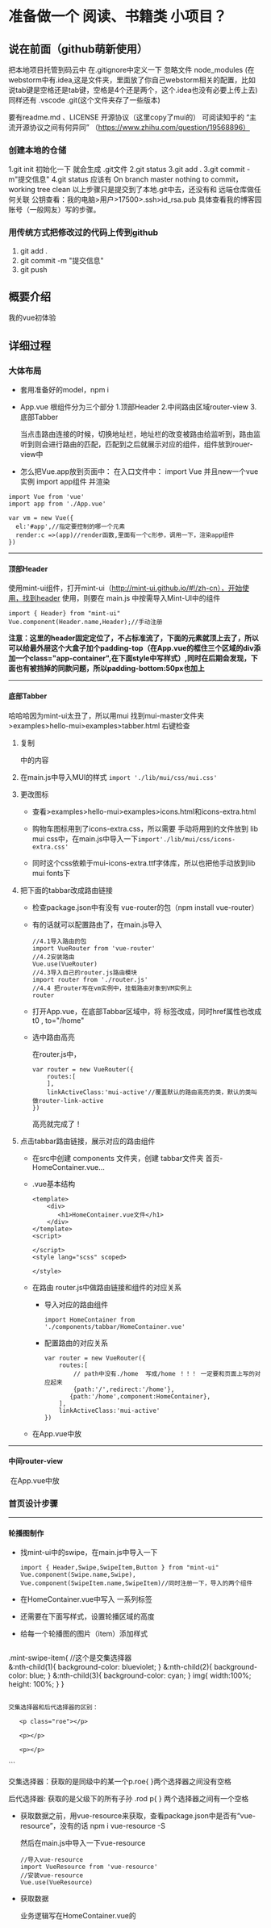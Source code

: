 # 准备做一个 阅读、书籍类 小项目？

## 说在前面（github萌新使用）

把本地项目托管到码云中
在.gitignore中定义一下 忽略文件 node_modules
(在webstorm中有.idea,这是文件夹，里面放了你自己webstorm相关的配置，比如说tab键是空格还是tab键，空格是4个还是两个，这个.idea也没有必要上传上去)
同样还有 .vscode
.git(这个文件夹存了一些版本)

要有readme.md 、LICENSE 开源协议（这里copy了mui的）
可阅读知乎的 “主流开源协议之间有何异同” （https://www.zhihu.com/question/19568896）

### 创建本地的仓储

1.git init 初始化一下  就会生成 .git文件
2.git status 
3.git add . 
3.git commit -m"提交信息"
4.git status 应该有 On branch master nothing to commit，working tree clean
以上步骤只是提交到了本地.git中去，还没有和 远端仓库做任何关联
公钥查看：我的电脑>用户>17500>.ssh>id_rsa.pub
具体查看我的博客园账号（一般网友）写的步骤。

### 用传统方式把修改过的代码上传到github

1. git add .
2. git commit -m "提交信息"
3. git push

## 概要介绍

我的vue初体验

## 详细过程

### 大体布局

- 套用准备好的model，npm i

- App.vue 根组件分为三个部分
  1.顶部Header
  2.中间路由区域router-view
  3.底部Tabber

  当点击路由连接的时候，切换地址栏，地址栏的改变被路由给监听到，路由监听到则会进行路由的匹配，匹配到之后就展示对应的组件，组件放到rouer-view中



- 怎么把Vue.app放到页面中：
  在入口文件中：
  import Vue 并且new一个vue实例
  import app组件 并渲染


```
import Vue from 'vue'
import app from './App.vue'

var vm = new Vue({
  el:'#app',//指定要控制的哪一个元素
  render:c =>(app)//render函数,里面有一个c形参，调用一下，渲染app组件
})
```
****
#### 顶部Header

使用mint-ui组件，打开mint-ui（http://mint-ui.github.io/#!/zh-cn），开始使用，找到header
使用<mt-header>，则要在 main.js 中按需导入Mint-UI中的组件

```
import { Header} from "mint-ui"
Vue.component(Header.name,Header);//手动注册
```
**注意：这里的header固定定位了，不占标准流了，下面的元素就顶上去了，所以可以给最外层这个大盒子加个padding-top（在App.vue的框住三个区域的div添加一个class="app-container",在下面style中写样式）,同时在后期会发现，下面也有被挡掉的同款问题，所以padding-bottom:50px也加上**

****
#### 底部Tabber

哈哈哈因为mint-ui太丑了，所以用mui
找到mui-master文件夹>examples>hello-mui>examples>tabber.html
右键检查

1. 复制 <nav>中的内容

2. 在main.js中导入MUI的样式
   `import './lib/mui/css/mui.css'`

3. 更改图标

   - 查看>examples>hello-mui>examples>icons.html和icons-extra.html

   - 购物车图标用到了icons-extra.css，所以需要 手动将用到的文件放到 lib mui css中，在main.js中导入一下`import'./lib/mui/css/icons-extra.css'`

   - 同时这个css依赖于mui-icons-extra.ttf字体库，所以也把他手动放到lib mui fonts下

4. 把下面的tabbar改成路由链接

   - 检查package.json中有没有 vue-router的包（npm install vue-router）

   - 有的话就可以配置路由了，在main.js导入

     ```
     //4.1导入路由的包
     import VueRouter from 'vue-router'
     //4.2安装路由
     Vue.use(VueRouter)
     //4.3导入自己的router.js路由模块
     import router from './router.js'
     //4.4 把router写在vm实例中，挂载路由对象到VM实例上
     router
     ```

   - 打开App.vue，在底部Tabbar区域中，将 <a>标签改成<router-link>，同时href属性也改成 t0 , to="/home" 

   - 选中路由高亮

     在router.js中，

     ```
     var router = new VueRouter({
         routes:[
         ],
         linkActiveClass:'mui-active'//覆盖默认的路由高亮的类，默认的类叫做router-link-active
     })
     ```

     高亮就完成了！
   
5. 点击tabbar路由链接，展示对应的路由组件

   - 在src中创建 components 文件夹，创建 tabbar文件夹   首页-HomeContainer.vue...

   - .vue基本结构 

     ```
     <template>
         <div>
         	<h1>HomeContainer.vue文件</h1>
         </div>
     </template>
     <script>
     
     </script>
     <style lang="scss" scoped>
     
     </style>
     
     ```

   - 在路由 router.js中做路由链接和组件的对应关系

     - 导入对应的路由组件

       `import HomeContainer from './components/tabbar/HomeContainer.vue'`

     - 配置路由的对应关系

       ```
       var router = new VueRouter({
           routes:[
               // path中没有./home  写成/home ！！！ 一定要和页面上写的对应起来
               {path:'/',redirect:'/home'},
              {path:'/home',component:HomeContainer},
           ],
           linkActiveClass:'mui-active'
       })
       
       ```

   - 在App.vue中放<router-view>

***

#### 中间router-view

​	在App.vue中放<router-view>





### 首页设计步骤

------

#### 轮播图制作

- 找mint-ui中的swipe，在main.js中导入一下

  ```
  import { Header,Swipe,SwipeItem,Button } from "mint-ui"
  Vue.component(Swipe.name,Swipe),
  Vue.component(SwipeItem.name,SwipeItem)//同时注册一下，导入的两个组件
  ```

- 在HomeContainer.vue中写入 <swipe>一系列标签

- 还需要在下面写样式，设置轮播区域的高度

- 给每一个轮播图的图片（item）添加样式

  ```css
.mint-swipe-item{
    //这个是交集选择器  
          &:nth-child(1){
              background-color: blueviolet;
          }
          &:nth-child(2){
              background-color: blue;
          }
          &:nth-child(3){
              background-color: cyan;
          }
          img{
              width:100%;
              height: 100%;
          }
      }
  ```
  
  交集选择器和后代选择器的区别：
  
  ```
  <div class="rod">
  
       <p class="roe"></p> 
  
       <p></p>
  
       <p></p>
  
  </div>
  ```
  
  交集选择器：获取的是同级中的某一个p.roe{   }两个选择器之间没有空格
  
  后代选择器:   获取的是父级下的所有子孙 .rod p{ } 两个选择器之间有一个空格

- 获取数据之前，用vue-resource来获取，查看package.json中是否有“vue-resource”，没有的话 npm i vue-resource -S

  然后在main.js中导入一下vue-resource

  ```
  //导入vue-resource
  import VueResource from 'vue-resource'
  //安装vue-resource
  Vue.use(VueResource) 
  ```

- 获取数据

  业务逻辑写在HomeContainer.vue的<script>中

  ```
  export default { //导出对象
      data(){
          return {
              lunbotuList:[]//保存轮播图的数组
          }
      },
      created(){
          this.getLunbotu();
      },
      methods:{
          getLunbotu(){//获取轮播图数据的方法
              this.$http.get("https://www.apiopen.top/novelApi").then(result =>{
                   console.log(result.body);
                  if(result.body.code=200){
                      this.lunbotuList = result.body.data
                  }else{
                      Toast('轮播图加载失败')
                  }
             })
          }
      }
      
  }
  ```

  循环渲染<mt-swipe-item>

  ```
   <mt-swipe-item v-for="item in lunbotuList" :key="item.bid">
      <!-- 注意src，我们要计算表达式，要在普通属性前面加上v-bind（：） -->
      <img :src="item.book_cover" alt="">
   </mt-swipe-item>
  ```

  给图片设置样式

  ```
   .mint-swipe-item{
       img{
                  width:100%;
                  height: 100%;
              }
    }
  ```

***



#### 六宫格制作

- 找mui中的 grid(各自)-default，右键查看源码，拷贝<ul>中的代码，改成自己要的title和个数。

- 发现背景颜色不是白色，发现body的背景不是白色，直接给他一个style，还有的没变成白色的样式，就用它的类来改变。

- 在src中新建images文件夹，用于放 6个小图标。将代码中的span改成<img> ,并给img添加css样式

  

------

####  组件切换的动画效果

- 切换到home页面，home{path:'/',redirect:'/home'}

- 在App.view中，将有动画的部分用<transition></transition>包起来，这里包起来的只有 <router-view>

- 在<style>中设置两组类

  ```scss
  //1.解决页面有滚动条
  .app-container{
  	overflow-x: hidden;
  }
  
  .v-enter{
  	opacity: 0;
  	transform: translateX(100%);
  }
  .v-leave-to{
  	opacity: 0;
  	transform: translateX(-100%);
  	position: absolute;//解决了进入页面向上飘的问题，玄学编程，不知道why
  }
  .v-enter-active,
  .v-leave-active{
  	opacity: 1;
  	transition: all 0.5s ease;
  }
  ```

------

### 六宫格第一个子组件制作

- 将 a链接 改成<router-link to="/home/newsList">

- 创建对应的组件，在src-components-news下创建 newsList.vue

- 要在 router.js中匹配

  ```
  import NewsList from './components/news/NewsList.vue'
  route:[
  {path：'/home/newslist',component:NewsList}
  ]
  ```

- 在mui中找，有一个media-list.html正是需要的，右键检查，拷贝<ul>, 并把其中的图片改了，内容和格式改成自己想要的。

- 获取数据

  在main.js中全局配置  请求地址的前缀 ，这里使用到了vue-resource，所以要放在 vue-resource安装之后

  ```
  //设置请求的根路径
  Vue.http.options.root='http://vue.studyit.io';
  ```

  

  ```
  import { Toast } from "mint-ui"
  export default { //导出对象
      data(){
          return {
          newsList:[]//新闻列表
          }
      },
      created(){
          this.getNewsList();
      },
      methods:{
          getNewsList(){
          //注意请求地址前面不要带 /  ，vue-resource前面是不带斜线的！！！
          //后面用.then 预先指定成功的回调
              this.$http.get("novelApi").then(result =>{
                   console.log(result.body);
                  if(result.body.status ===0){
                      this.lunbotuList = result.body.data
                  }else{
                      Toast('轮播图加载失败')
                  }
             })
          }
      }
      
  }
  ```

- 渲染数据

  ```
  <ul class="mui-table-view">
  <li class="mui-table-view-cell mui-media" v-for="item in newslist" :key="item.docid">
  					<a :to="'/home/newsinfo/' + item.docid">
  						<img class="mui-media-object mui-pull-left" :src="item.picInfo[0].url">
  						<div class="mui-media-body">
  							<h1>{{item.title}}</h1>
  							<p class='mui-ellipsis'>
                                  <span>发表时间：{{item.ptime | dataFormat('YYYY-MM-DD')}}</span>
                                  <span>点击次数：{{item.tcount}}次</span>
  							</p>
  						</div>
  					</a>
  				</li>
  				
  
  			</ul>
  ```

  

------

#### 全局过滤器——设置用到的时间

因为在newslist、newsinfo和其他子组件中也用到了时间，所以在main.js中设置全局过滤器

```
npm i moment -S

//导入格式化时间的插件
import moment from 'moment'

//定义全局的过滤器
Vue.filter('dataFormat',function(dataStr,pattern="YYYY-MM-DD HH:mm:ss"){
    return moment(dataStr).format(pattern)
})
```



***

#### 新闻列表跳转到新闻详情的路由

- 将NewsList.vue中的a标签放在router-link

  ```
  <router-link :to="'/home/newsinfo/'+item.id"
  ```

- 在router.js

  ```
  import Newsinfo from './components/news/Newsinfo.vue'
  {path:'/home/newsinfo/:docid',component:Newsinfo}
  ```

- 在Newsinfo.vue中 通过$route.params.id来获取id

  ```
  export default{
  	data(){
  		reurn{
  		//将URL地址中传过来的id值，挂载在data上，方便以后调用
  		id:this.$route.params.id
  		}
  	}
  }
  ```

- 在Newsinfo.vue中弄好布局和样式

- 获取渲染数据，同时修改每项要拿到的数据，如 newsinfo.title, {{newsinfo.add_time|dataFormat}}

  ```
  created(){
  	this.getNewsInfo()
  },
  methods:{
  	getNewsInfo(){
  		this.$http.get('api/getnew/'+this.id).then(result =>{
              if(result.body.status=0){
  				this.newsinfo = result.body.message[0];
              }else{
  				Toast('获取失败')
              }
  		})
  	}
  }
  ```

- 查看每个newlist的info，设置样式，让图片 width：100%，并删除scoped（玄学编程，删了就好了）???

  scoped删除容易造成全局污染，但是这里的样式都在 newsinfo-container这个类下面。

#### 评论内容部分

因为多处用到了这个评论，所以把它抽离为一个单独的组件

- 在components文件夹里新建一个文件夹 subcomponents ，创建一个单独的comment.vue组件模板

- 手动在newsinfo.vue中导入comment组件，并在父组件中，使用‘components’属性，将导入的组件注册为自己的子组件

  ```
  import comment from '../subcomponents/comment.vue'
  export default{
  	compoments:{
  		//用来注册子组件的节点
  		'comment-box':comment
  	}
  }
  ```

  

- 将注册子组件时候的注册名称,以标签形式在页面中引用 即可。

  ```
  <comment-box :id="this.id"></comment-box>//父组件向子组件传值，传简单数据，数据绑定就行
  ```

- 在comment.vue中进行样式和内容的布局，使用mint-ui的button按钮

- 获取数据

  ```
  data(){
  	return{
  		pageIndex:1
  		comments:[]
  	}
  }，
  created(){
  	this.getComments()
  },
  method:{
  	getComments(){
  		this.$http.get('api/getcomments/'+this.id+"?pageindex"+this.pageIndex).then({
  		if(result.body.status ===0){
  			this.comments=this.comments.concat(result.body.message);//数组拼接
  		}else{
  			Toast('评论加载失败')
  		}
  	})
  	}
  	
  }
  ```

- 渲染数据

  ```
  v-for="(item,index) in comments" :key:"item.add_time"
  
  {{item.content === 'undefined'?'此用户很懒'：item.content}}
  ```

- 点击加载更多 ，则加载出更多评论

  - 为加载更多绑定按钮，绑定点击事件，在事件中，请求下一页数据

    ```
    <mt-button type="danger" @click="getMore"></mt-button>
    
    getMore(){
        this.pageIndex++;
        this.getComments();
    }
    ```

    

  - 点击加载更多，让pageIndex++，然后重新调用this.getComments()方法重新获取新一页的数据，为了防止 新数据覆盖老数据，要用数组的拼接。

#### 评论发表部分

- 把文本框做双向数据绑定

  - 在comment.vue中

    ```
    <mt-button type="primary" size="large" @click="postComment"> 发表评论</mt-button>
    ```

    ```
    postComment(){
    	//校验是否为空
    	if(this.mag.trim().length===0){
    		return Toast('评论内容不能为空')
    	}
                //发表评论
                //参数1：请求的url地址
                //参数2：提交给服务器的数据对象{content：this.msg},msg.trim()可以清楚空格
                //参数3：定义提交时候，表单中数据的样式{}
                this.$http.post('api/postcomment'+this.$router.params.id,{content:this.msg.trim()}).then(function(){
    				if(result.body.status === 0){
                        //1.拼接出一个评论对象
                        var cmt={user_name:"不要匿名",add_time:Date.now(),content:this.msg.trim()}
                    }
                    this.comments.unshift(cmt);
                    this.msg="";
                })
            }
    ```

    在main.js中全局设置post时候表单数据格式的组织形式

- 为发表按钮绑定一个事件

- 校验评论内容是否为空，如果为空，则Toast提示用户，评论内容不能为空

- 通过vue-resource发送一个请求，把评论内容提交给服务器

- 当发表评论ok后，重新刷新列表，以查看最新的评论。

  - 如果调用getComments方法 重新刷新评论列表的话，可能只能得到 最后一页的评论，前几页的评论获取不到，所以换一种思路：

    当评论成功后，在客户端，手动拼接出一个最新的评论对象，然后 调用 数组的unshift 方法，把最新的评论，追加到data中 comments的开头，这样，就能实现刷新评论列表的需求。



### 图片列表

#### 改造首页图片按钮为路由链接，并显示对应组件页面

​	创建>photo文件夹>PhotoList.vue，在router.js中，导入对应组件，配置路由关系

#### 可滚动的顶部滑动条

寻找mui中的tab-top-webview-main.html，拷贝需要的代码，运行发现这一部分设置了全屏显示的类mui-fullscreen，所以把它删了

#### 滑动条需要初始化后才可以正常使用

通过检查官方文档，发现这是JS组件，需要被初始化一下

- 在lib>mui>js>导入mui.js

  ```
  并且在PhotoList.vue
  import mui from '../../lib/mui/js/mui.mui.js'
  ```

  

- 调用官方提供的方法 去初始化

  ```
  mui('.mui-scroll-wrapper').scroll({
  	deceleration: 0.0005 //flick 减速系数，系数越大，滚动速度越慢，滚动距离越小，默认值0.0006
  });
  ```

- 我们在初始化滑动条的时候，导入了 mui.js，但是，控制台报错了。

  错误如下：Uncaught TypeError: 'caller', 'callee', and 'arguments' properties may not be accessed on strict mode functions or the arguments objects for calls to them

  经过我们合理的推测，觉得，可能是mui.js中用到了“caller”,"callee"和“arguments”在、这些东西，但是webpack打包好的bundle.js中，默认是启用严格模式的，所以这两者冲突了；

  解决方案：

  1.把mui中的非严格模式的代码改掉，但是不现实；

  2.把webpack打包时候的严格模式禁用掉。

  npm install babel-plugin-transform-remove-strict-mode -D

  在.babelrc下添加"transform-remove-strict-mode"

- 刚进入图片分享页面的时候，滑动条无法正常工作，分析发现，如果要初始化 滑动条，必须要等DOM 元素加载完毕，所以把初始化 滚动条的代码，搬到了mounted 生命周期函数中。

- 当滑动条调试完成后，发现tabbar无法正常工作了，这时候，我们需要把每个tabbar按钮的样式中‘mui-tab-item’重新改一下名字

- 渲染分类列表，并设置选中后高亮

  ```
  <a :class="['mui-control-item',item.id==0?'mui-active':'']" v-for="item in cates" :key="item.bid">
  							{{item.bookname}}
  						</a>
  ```

  

#### 制作图片列表区域

- 找到mint-ui中懒加载lazy-load组件，根据lazy-load的使用文档，在main.js中导入组件，把样式和内容都copy到PhotoList.vue中

- 根据分类id，获取图片列表，获取的方法getPhotoListByCateId(cateId)要调用两次

  ```
  created(){
  		this.getAllCategory();
  		this.getPhotoListByCateId(0);//默认进入页面就请求 所有图片列表的数据
  	},
  ```

  ```
  <a :class="['mui-control-item',item.id==0?'mui-active':'']" v-for="item in cates" :key="item.bid" @click="getPhotoListByCateId(item.id)">
  ```

- 美化列表，写样式

- 到这一步还没有实现懒加载，但是懒加载的实现 不能按需导入了

  ```
  import MintUI from 'mint-ui'
  Vue.use(MintUI)
  import 'mint-ui/lib/style.css'
  ```

  

#### 制作图片详情页面

- 实现详情页面的数据，并添加样式

  ```
  id:this.$route.params.id //从路由中获取到的图片id
  ```

  ```
  getPhotoInfo(){
  	//获取图片详情
  	this.$http.get('api/getimageInfo'+this.id).then(result=>{
  	...
  	})
  }
  ```

- 导入评论组件

  ```
  // 1. 导入评论子组件
  import comment from "../subcomponents/comment.vue";
  
  
  
  components: {
      // 注册 评论子组件
      "cmt-box": comment
    }
  ```

- 缩略图制作

  使用vue-preview插件(https://github.com/LS1231/vue-preview)

  把需要的内容copy一下

***

### 商品购买

#### 商品列表

- 设置路由链接

- 设置goodlist的样式

  ```
  	display: flex;
      flex-direction: column;//改成列为主轴
      justify-content: space-between;//向（这里是上下）两边贴近
  ```

- 商品详情制作

  在网页中，有两种跳转方式：

  1.使用a标签 的形式叫做 标签跳转

  router-link 就属于标签跳转

  2.使用window.location.href的形式，叫做编程式导航(https://router.vuejs.org/zh/guide/essentials/navigation.html)

  @click=" goDetail(item.id) "

  ```
   goDetail(id){
              //使用JS的形式进行路由导航
              this.$router.push('/home/goodsinfo')
              
              各种方式：
              // 字符串
              this.$router.push('/home/goodsinfo'+id)
  
              // 对象
              this.$router.push({ path: '/home/goodsinfo'+id })
  
              // 命名的路由
              this.$router.push({ name: 'goodsinfo', params: { id }})//这个同时要在路由中定义name
          }
  ```

  

  **注意：区分this.$route和this.$router**

  其中：this.$toute是路由参数对象，所有路由中的参数，params,query都属于它

  其中：this.$router是一个路由导航对象，用它可以方便的使用JS代码，实现路由的前进、后退、跳转到新的URL地址

#### 商品详情

- 找到mui中的card.html，copy一下

- 将轮播图抽离为单独组件

  - 新建subcomponent>swiper.vue，然后写好 template 和style  ，不需要业务逻辑，因为是 谁需要就给谁来传数据，但是要接收一下传进来的数据

    ```
    <template>
        <div>
            <!-- 谁使用此轮播图，谁来传递lunbotulist -->
            <!-- 这里 应该是 父组件向子组件传值 -->
            <mt-swipe :auto="4000">
            <mt-swipe-item v-for="item in lunbotuList" :key="item.bid">
                <!-- 我们要计算表达式，要在普通属性前面加上v-bind（：） -->
                <img :src="item.book_cover" alt="">
            </mt-swipe-item>
            </mt-swipe>
        </div>
    </template>
    <script>
    export default {
        props:['lunbotuList']//接受传过来的lunbotulist
    }
    </script>
    <style lang="scss" scoped>
    .mint-swipe{
    ...
    }
    </style>
    
    ```

  - 然后，在HomeContaine.vue中 使用，并把数据传进去

    ```
    		<!-- 轮播图区域 -->
            <swiper :lunbotuList="lunbotuList"></swiper>
            
            import swiper from '../subcomponents/swiper.vue'
            
            components:{
            swiper
        }
        
    ```

  - 轮播图不好看的问题

    ```
    <!-- 分析：为什么 商品评论中的 轮播图那么丑： -->
      <!-- 1. 首页中的图片，它的宽和高，都是 使用了 100% 的宽度 -->
      <!-- 2. 在商品详情页面中，轮播图的 图片，如果也使用 宽高 为 100%的话，页面不好看 -->
      <!-- 3. 商品详情页面中的轮播图，期望 高度是 100%， 但是 宽度为 自适应 -->
      <!-- 4. 经过分析，得到 问题的原因： 首页中的轮播图 和 详情中的轮播图，分歧点是 宽度到底是 100% 还是 自适应 -->
      <!-- 5. 既然这两个 轮播图，其它方面都是没有冲突的，只是 宽度有分歧， 那么，我们可以定义一个 属性，让 使用轮播图的 调用者，手动指定 是否为 100% 的宽度 -->
    ```

  - 商品购买区域，制作大致的样子，购买数量找到 mui 中的numbox.html，把它封装为一个单独的组件subcomponents>goodsinfo_number.vue

    然后将numbox.html中有用的代码放进去

    在goodlist中 导入一下，添加组件，在html中写上标签

  - 但是数量增加 暂时还不能用， 查看文档(http://dev.dcloud.net.cn/mui/ui/#numbox)，然后在 goodsinfo_number 导入js文件，初始化一下组件

    ```
    import mui from "../../lib/mui/js/mui.min.js";
    
    
    mounted() {
        // 初始化数字选择框组件
        mui(".mui-numbox").numbox();
        console.log(this.max);
      },
    ```

  - 使用编程式导航跳转到 各自的页面，然后新建组件，在router中注册一下

    ```
    goDesc(){
                //点击使用编程式导航跳转到 图文介绍页面
                this.$router.push({
                    name:'goodsdesc'
                    
                });
            },
            goComment(){
                this.$router.push({
                    name:'goodscomment'
                    
                });
            }
    ```

    

  

  



***

### 尝试在手机上项目的预览和测试

- 保证手机和开发项目的电脑处于同一个wifi环境中，也就是说 手机可以访问到电脑的IP
- 打开自己的中package.json文件，在dev脚本中，添加一个--host指令，把当前电脑的wifi ip地址，设置为--host的指令值
  - 如何查看自己电脑所处的wifi的IP呢？在cmd终端中运行   ipconfig   即可查看
  - 只要保证手机和电脑连的是同一个wifi就可以在手机上查看效果。

- 在手机上测试后，发现 图片列表 的分类点击出不来的情况（这里我没有接口，所以没有实现），可以把  @click改成 @tap 但是这个只能在mui中使用

